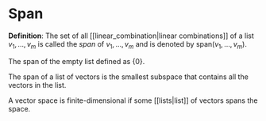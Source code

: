 # Span
**Definition**: The set of all [[linear_combination|linear combinations]] of a list $v_1, \ldots, v_m$ is called the *span* of $v_1, \ldots, v_m$ and is denoted by $\text{span}(v_1, \ldots, v_m)$.

The span of the empty list defined as $\{0\}$.

The span of a list of vectors is the smallest subspace that contains all the vectors in the list.

A vector space is finite-dimensional if some [[lists|list]] of vectors spans the space.